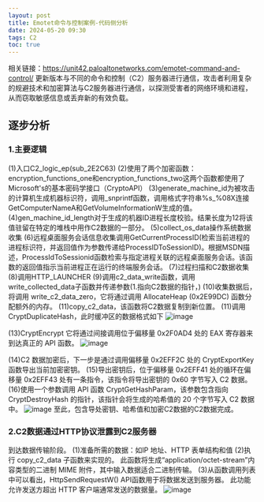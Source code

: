 ```yaml
---
layout: post
title: Emotet命令与控制案例-代码侧分析
date: 2024-05-20 09:30
tags: C2
toc: true
---
```

相关链接：https://unit42.paloaltonetworks.com/emotet-command-and-control/
更新版本与不同的命令和控制（C2）服务器进行通信，攻击者利用复杂的规避技术和加密算法与C2服务器进行通信，以探测受害者的网络环境和进程，从而窃取敏感信息或丢弃新的有效负载。
## 逐步分析
### 1.主要逻辑
(1)入口C2_logic_ep(sub_2E2C63)
(2)使用了两个加密函数：encryption_functions_one和encryption_functions_two这两个函数都使用了Microsoft's的基本密码学接口（CryptoAPI）
(3)generate_machine_id为被攻击的计算机生成机器标识符，调用_snprintf函数，调用格式字符串%s_%08X连接GetComputerNameA和GetVolumeInformationW生成的值。
(4)gen_machine_id_length对于生成的机器ID进程长度校验。结果长度为12将该值驻留在特定的堆栈中用作C2数据的一部分。
(5)collect_os_data操作系统数据收集
(6)远程桌面服务会话信息收集调用GetCurrentProcessID(检索当前进程的进程标识符，并返回值作为参数传递给ProcessIDToSessionID)。根据MSDN描述，ProcessIdToSessionid函数检索与指定进程关联的远程桌面服务会话。该函数的返回值指示当前进程正在运行的终端服务会话。
(7)过程扫描和C2数据收集
(8)调用HTTP_LAUNCHER
(9)调用c2_data_write函数，调用write_collected_data子函数并传递参数(1.指向C2数据的指针，)
(10)收集数据后，将调用 write_c2_data_zero，它将通过调用 AllocateHeap (0x2E99DC) 函数分配额外的内存。
(11)copy_c2_data，该函数将C2数据复制到新位置。
(11)调用CryptDuplicateHash，此时缓冲区的数据格式如下
![image](https://github.com/kyre0e/kyre0e.github.io/assets/169347540/ee500b92-89b5-4f84-a47a-a5497c13de2f)

(13)CryptEncrypt 它将通过间接调用位于偏移量 0x2F0AD4 处的 EAX 寄存器来到达真正的 API 函数。
![image](https://github.com/kyre0e/kyre0e.github.io/assets/169347540/115ecffc-fbd3-4fdb-8363-c0804272f0fb)

(14)C2 数据加密后，下一步是通过调用偏移量 0x2EFF2C 处的 CryptExportKey 函数导出当前加密密钥。
(15)导出密钥后，位于偏移量 0x2EFF41 处的循环在偏移量 0x2EFF43 处有一条指令，该指令将导出密钥的 0x60 字节写入 C2 数据。
(16)使用一个参数调用 API 函数 CryptGetHashParam，该参数包含指向 CryptDestroyHash 的指针，该指针会将生成的哈希值的 20 个字节写入 C2 数据中。
![image](https://github.com/kyre0e/kyre0e.github.io/assets/169347540/aa74ad29-2c6e-4585-83da-b668175efe52)
至此，包含导处密钥、哈希值和加密C2数据的C2数据完成。
### 2.C2数据通过HTTP协议泄露到C2服务器
到达数据传输阶段。
(1)准备所需的数据：如IP 地址、HTTP 表单结构和值
(2)执行 copy_c2_data 子函数来实现的。 此函数将生成“application/octet-stream”内容类型的二进制 MIME 附件，其中输入数据适合二进制传输。
(3)从函数调用列表中可以看出，HttpSendRequestW() API函数用于将数据发送到服务器。 此功能允许发送方超出 HTTP 客户端通常发送的数据量。
![image](https://github.com/kyre0e/kyre0e.github.io/assets/169347540/eb99b8f8-208c-4eeb-838a-6c17439e8a5c)
